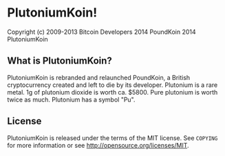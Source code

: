 PlutoniumKoin!
================================

Copyright (c) 2009-2013 Bitcoin Developers
2014 PoundKoin
2014 PlutoniumKoin

What is PlutoniumKoin?
----------------

PlutoniumKoin is rebranded and relaunched PoundKoin, a British cryptocurrency created and left to die by its developer.
Plutonium is a rare metal. 1g of plutonium dioxide is worth ca. $5800. Pure plutonium is worth twice as much. Plutonium has a symbol "Pu".

License
-------

PlutoniumKoin is released under the terms of the MIT license. See `COPYING` for more
information or see http://opensource.org/licenses/MIT.


